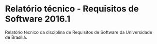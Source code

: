 # Relatório técnico - Requisitos de Software 2016.1
Relatório técnico da disciplina de Requisitos de Software da Universidade de Brasília.
